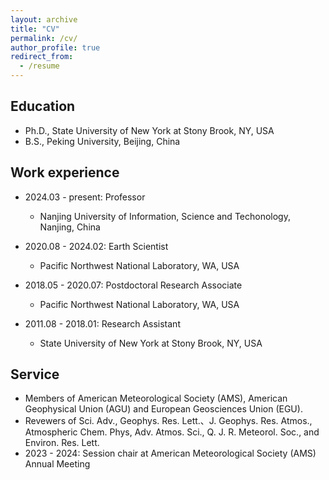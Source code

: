 ```yaml
---
layout: archive
title: "CV"
permalink: /cv/
author_profile: true
redirect_from:
  - /resume
---
```




Education
---
* Ph.D., State University of New York at Stony Brook, NY, USA 
* B.S., Peking University, Beijing, China

Work experience
---
* 2024.03 - present: Professor
  * Nanjing University of Information, Science and Techonology, Nanjing, China

* 2020.08 - 2024.02: Earth Scientist
  * Pacific Northwest National Laboratory, WA, USA

* 2018.05 - 2020.07: Postdoctoral Research Associate
  * Pacific Northwest National Laboratory, WA, USA

* 2011.08 - 2018.01: Research Assistant
  * State University of New York at Stony Brook, NY, USA
  
Service
---
* Members of American Meteorological Society (AMS), American Geophysical Union (AGU) and European Geosciences Union (EGU).
* Revewers of Sci. Adv., Geophys. Res. Lett.、J. Geophys. Res. Atmos., Atmospheric Chem. Phys, Adv. Atmos. Sci., Q. J. R. Meteorol. Soc., and Environ. Res. Lett. 
* 2023 - 2024: Session chair at American Meteorological Society (AMS) Annual Meeting

